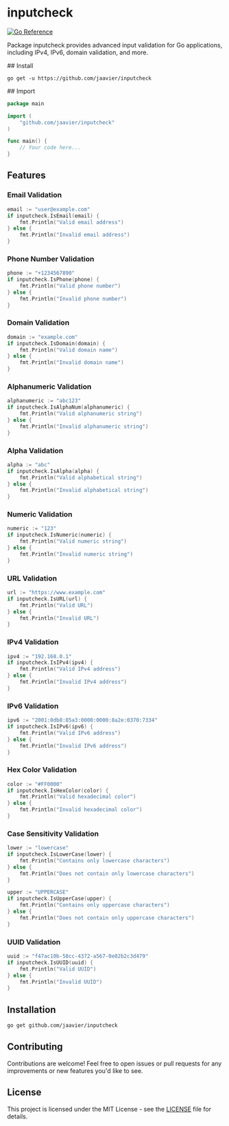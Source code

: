 # inputcheck

[![Go Reference](https://pkg.go.dev/badge/github.com/jaavier/inputcheck.svg)](https://pkg.go.dev/github.com/jaavier/inputcheck)

Package inputcheck provides advanced input validation for Go applications, including IPv4, IPv6, domain validation, and more.

## Install

`go get -u https://github.com/jaavier/inputcheck`


## Import

```go
package main

import (
	"github.com/jaavier/inputcheck"
)

func main() {
    // Your code here...
}

```
## Features

### Email Validation

```go
email := "user@example.com"
if inputcheck.IsEmail(email) {
    fmt.Println("Valid email address")
} else {
    fmt.Println("Invalid email address")
}
```

### Phone Number Validation

```go
phone := "+1234567890"
if inputcheck.IsPhone(phone) {
    fmt.Println("Valid phone number")
} else {
    fmt.Println("Invalid phone number")
}
```

### Domain Validation

```go
domain := "example.com"
if inputcheck.IsDomain(domain) {
    fmt.Println("Valid domain name")
} else {
    fmt.Println("Invalid domain name")
}
```

### Alphanumeric Validation

```go
alphanumeric := "abc123"
if inputcheck.IsAlphaNum(alphanumeric) {
    fmt.Println("Valid alphanumeric string")
} else {
    fmt.Println("Invalid alphanumeric string")
}
```

### Alpha Validation

```go
alpha := "abc"
if inputcheck.IsAlpha(alpha) {
    fmt.Println("Valid alphabetical string")
} else {
    fmt.Println("Invalid alphabetical string")
}
```

### Numeric Validation

```go
numeric := "123"
if inputcheck.IsNumeric(numeric) {
    fmt.Println("Valid numeric string")
} else {
    fmt.Println("Invalid numeric string")
}
```

### URL Validation

```go
url := "https://www.example.com"
if inputcheck.IsURL(url) {
    fmt.Println("Valid URL")
} else {
    fmt.Println("Invalid URL")
}
```

### IPv4 Validation

```go
ipv4 := "192.168.0.1"
if inputcheck.IsIPv4(ipv4) {
    fmt.Println("Valid IPv4 address")
} else {
    fmt.Println("Invalid IPv4 address")
}
```

### IPv6 Validation

```go
ipv6 := "2001:0db8:85a3:0000:0000:8a2e:0370:7334"
if inputcheck.IsIPv6(ipv6) {
    fmt.Println("Valid IPv6 address")
} else {
    fmt.Println("Invalid IPv6 address")
}
```

### Hex Color Validation

```go
color := "#FF0000"
if inputcheck.IsHexColor(color) {
    fmt.Println("Valid hexadecimal color")
} else {
    fmt.Println("Invalid hexadecimal color")
}
```

### Case Sensitivity Validation

```go
lower := "lowercase"
if inputcheck.IsLowerCase(lower) {
    fmt.Println("Contains only lowercase characters")
} else {
    fmt.Println("Does not contain only lowercase characters")
}

upper := "UPPERCASE"
if inputcheck.IsUpperCase(upper) {
    fmt.Println("Contains only uppercase characters")
} else {
    fmt.Println("Does not contain only uppercase characters")
}
```

### UUID Validation

```go
uuid := "f47ac10b-58cc-4372-a567-0e02b2c3d479"
if inputcheck.IsUUID(uuid) {
    fmt.Println("Valid UUID")
} else {
    fmt.Println("Invalid UUID")
}
```

## Installation

```bash
go get github.com/jaavier/inputcheck
```

## Contributing

Contributions are welcome! Feel free to open issues or pull requests for any improvements or new features you'd like to see.

## License

This project is licensed under the MIT License - see the [LICENSE](LICENSE) file for details.